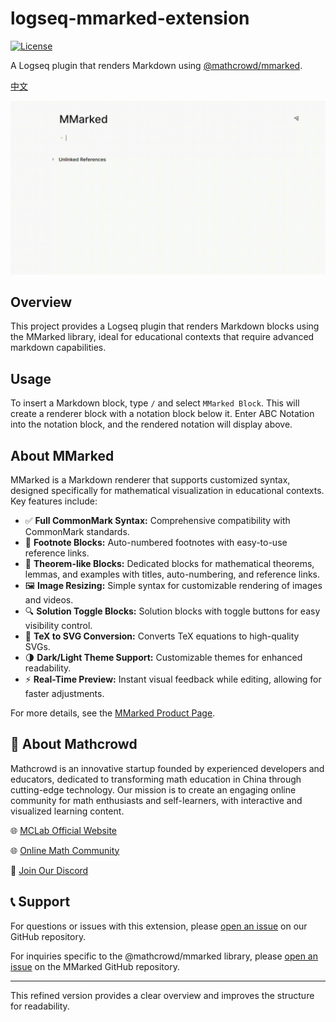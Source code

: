 # logseq-mmarked-extension

[![License](https://img.shields.io/badge/License-MIT-blue.svg)](LICENSE)

A Logseq plugin that renders Markdown using [@mathcrowd/mmarked](https://github.com/mathedu4all/mmarked).

[中文](./README.zh.md)

![demo](./example.gif)

## Overview

This project provides a Logseq plugin that renders Markdown blocks using the MMarked library, ideal for educational contexts that require advanced markdown capabilities.

## Usage

To insert a Markdown block, type `/` and select `MMarked Block`. This will create a renderer block with a notation block below it. Enter ABC Notation into the notation block, and the rendered notation will display above.

## About MMarked

MMarked is a Markdown renderer that supports customized syntax, designed specifically for mathematical visualization in educational contexts. Key features include:

- ✅ **Full CommonMark Syntax:** Comprehensive compatibility with CommonMark standards.
- 🔢 **Footnote Blocks:** Auto-numbered footnotes with easy-to-use reference links.
- 📘 **Theorem-like Blocks:** Dedicated blocks for mathematical theorems, lemmas, and examples with titles, auto-numbering, and reference links.
- 🖼️ **Image Resizing:** Simple syntax for customizable rendering of images and videos.
- 🔍 **Solution Toggle Blocks:** Solution blocks with toggle buttons for easy visibility control.
- 🧮 **TeX to SVG Conversion:** Converts TeX equations to high-quality SVGs.
- 🌗 **Dark/Light Theme Support:** Customizable themes for enhanced readability.
- ⚡ **Real-Time Preview:** Instant visual feedback while editing, allowing for faster adjustments.

For more details, see the [MMarked Product Page](https://lab.mathcrowd.cn/mmarked).

## 👥 About Mathcrowd

Mathcrowd is an innovative startup founded by experienced developers and educators, dedicated to transforming math education in China through cutting-edge technology. Our mission is to create an engaging online community for math enthusiasts and self-learners, with interactive and visualized learning content.

🌐 [MCLab Official Website](https://lab.mathcrowd.cn)

🌐 [Online Math Community](https://www.mathcrowd.cn)

💬 [Join Our Discord](https://discord.gg/6VMUVA5Yq2)

## 📞 Support

For questions or issues with this extension, please [open an issue](https://github.com/mathedu4all/mmarked-logseq-extension/issues) on our GitHub repository.

For inquiries specific to the @mathcrowd/mmarked library, please [open an issue](https://github.com/mathedu4all/mmarked/issues) on the MMarked GitHub repository.

---

This refined version provides a clear overview and improves the structure for readability.